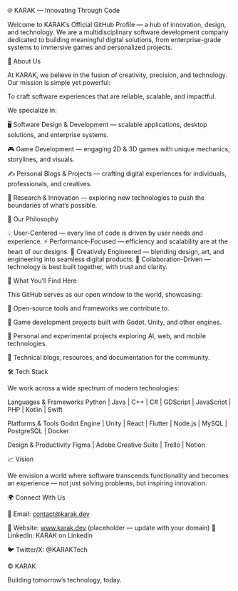🌐 KARAK — Innovating Through Code

Welcome to KARAK’s Official GitHub Profile — a hub of innovation, design, and technology.
We are a multidisciplinary software development company dedicated to building meaningful digital solutions, from enterprise-grade systems to immersive games and personalized projects.

🚀 About Us

At KARAK, we believe in the fusion of creativity, precision, and technology.
Our mission is simple yet powerful:

To craft software experiences that are reliable, scalable, and impactful.

We specialize in:

🖥 Software Design & Development — scalable applications, desktop solutions, and enterprise systems.

🎮 Game Development — engaging 2D & 3D games with unique mechanics, storylines, and visuals.

✍️ Personal Blogs & Projects — crafting digital experiences for individuals, professionals, and creatives.

🔧 Research & Innovation — exploring new technologies to push the boundaries of what’s possible.

🏢 Our Philosophy

💡 User-Centered — every line of code is driven by user needs and experience.
⚡ Performance-Focused — efficiency and scalability are at the heart of our designs.
🎨 Creatively Engineered — blending design, art, and engineering into seamless digital products.
🤝 Collaboration-Driven — technology is best built together, with trust and clarity.

📂 What You’ll Find Here

This GitHub serves as our open window to the world, showcasing:

🔹 Open-source tools and frameworks we contribute to.

🔹 Game development projects built with Godot, Unity, and other engines.

🔹 Personal and experimental projects exploring AI, web, and mobile technologies.

🔹 Technical blogs, resources, and documentation for the community.

🛠 Tech Stack

We work across a wide spectrum of modern technologies:

Languages & Frameworks
Python | Java | C++ | C# | GDScript | JavaScript | PHP | Kotlin | Swift

Platforms & Tools
Godot Engine | Unity | React | Flutter | Node.js | MySQL | PostgreSQL | Docker

Design & Productivity
Figma | Adobe Creative Suite | Trello | Notion

📈 Vision

We envision a world where software transcends functionality and becomes an experience —
not just solving problems, but inspiring innovation.

🌍 Connect With Us

📧 Email: contact@karak.dev

🔗 Website: www.karak.dev
 (placeholder — update with your domain)
💼 LinkedIn: KARAK on LinkedIn

🐦 Twitter/X: @KARAKTech

© KARAK

Building tomorrow’s technology, today.

